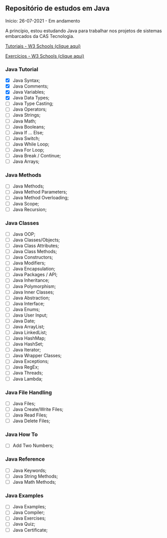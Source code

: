 ## Repositório de estudos em Java

Início: 26-07-2021 - Em andamento

A princípio, estou estudando Java para trabalhar nos projetos de sistemas embarcados da CAS Tecnologia.

[Tutoriais - W3 Schools (clique aqui)](https://www.w3schools.com/java/default.asp)

[Exercícios - W3 Schools (clique aqui)](https://www.w3schools.com/java/exercise.asp)

### Java Tutorial

- [x] Java Syntax;
- [x] Java Comments;
- [x] Java Variables;
- [x] Java Data Types;
- [ ] Java Type Casting;
- [ ] Java Operators;
- [ ] Java Strings;
- [ ] Java Math;
- [ ] Java Booleans;
- [ ] Java If ... Else;
- [ ] Java Switch;
- [ ] Java While Loop;
- [ ] Java For Loop;
- [ ] Java Break / Continue;
- [ ] Java Arrays;

### Java Methods

- [ ] Java Methods;
- [ ] Java Method Parameters;
- [ ] Java Method Overloading;
- [ ] Java Scope;
- [ ] Java Recursion;

### Java Classes

- [ ] Java OOP;
- [ ] Java Classes/Objects;
- [ ] Java Class Attributes;
- [ ] Java Class Methods;
- [ ] Java Constructors;
- [ ] Java Modifiers;
- [ ] Java Encapsulation;
- [ ] Java Packages / API;
- [ ] Java Inheritance;
- [ ] Java Polymorphism;
- [ ] Java Inner Classes;
- [ ] Java Abstraction;
- [ ] Java Interface;
- [ ] Java Enums;
- [ ] Java User Input;
- [ ] Java Date;
- [ ] Java ArrayList;
- [ ] Java LinkedList;
- [ ] Java HashMap;
- [ ] Java HashSet;
- [ ] Java Iterator;
- [ ] Java Wrapper Classes;
- [ ] Java Exceptions;
- [ ] Java RegEx;
- [ ] Java Threads;
- [ ] Java Lambda;

### Java File Handling

- [ ] Java Files;
- [ ] Java Create/Write Files;
- [ ] Java Read Files; 
- [ ] Java Delete Files;

### Java How To

- [ ] Add Two Numbers; 

### Java Reference

- [ ] Java Keywords;
- [ ] Java String Methods;
- [ ] Java Math Methods;

### Java Examples

- [ ] Java Examples;
- [ ] Java Compiler;
- [ ] Java Exercises;
- [ ] Java Quiz;
- [ ] Java Certificate;
